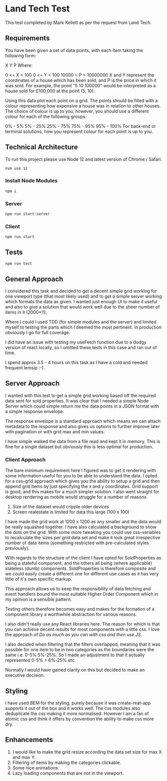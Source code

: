 # Land Tech Test

This test completed by Mark Kellett as per the request from Land Tech. 

## Requirements

You have been given a set of data points, with each item taking the following form:

X Y P
Where:

0 <= X < 100
0 <= Y < 100
10000 < P < 10000000
X and Y represent the coordinates of a house which has been sold, and P is the price in which it was sold. For example, the point "5 10 100000" would be interpreted as a house sold for £100,000 at the point (5, 10).

Using this data plot each point on a grid. The points should be filled with a colour representing how expensive a house was in relation to other houses. The choice of colour is up to you, however, you should use a different colour for each of the following groups:

0% - 5%
5% - 25%
25% - 75%
75% - 95%
95% - 100%
For back-end or terminal solutions, how you represent colour for each point is up to you.


## Technical Architecture

To run this project please use Node 12 and latest version of Chrome / Safari.

```
nvm use 12
```

### Install Node Modules

```
npm i
```

### Server

```
npm run start:server
```

### Client

```
npm run start
```

## Tests

```
npm run test
```

## General Approach

I considered this task and decided to get a decent simple grid working for one viewport type (that most likely used) and to get a simple server working which formats the data as given. I wanted just enough UI to make it useful and also to give a solution that would work well due to the sheer number of items in it (2000+!!). 

Where I could I used TDD (for simple modules and the server) and limited myself to testing the parts which I deemed the most pertinent. In production obviously I go for full coverage. 

I did have an issue with testing my useFetch function due to a dodgy version of react locally, so I omitted these tests in this case and ran out of time. 

I spend approx 3.5 - 4 hours on this task as I have a cold and needed frequent lemsip :-).

## Server Approach

I wanted with this test to get a simple grid working based off the required data sent for sold properties. It was clear that I needed a simple Node Server which could simple return me the data points in a JSON format with a simple response envelope. 

The response envelope is a standard approach which means we can attach metadata to the response and also gives us options to further improve later with pagination or with grid max and min values. 

I have simple walked the data from a file read and kept it in memory. This is fine for a single dataset but obviously this is less optimal for production.

### Client Approach

The bare minimum requirement here I figured was to get it rendering with some information useful for you to be able to understand the data. I opted for a css-grid approach which gives you the ability to setup a grid and then append grid items by just specifying the x and y coordinates. Grid support is good, and this makes for a much simpler solution. I also went straight for desktop rendering as mobile would struggle for a number of reasons

1. Size of the dataset would cripple older devices
2. Screen realestate is limited for data this large (100 x 100)

I have made the grid work at 1200 x 1200 as any smaller and the data would be really squashed together. I have also calculated a background to show the dots on the grid. With some more tweaking you could use css-variables to recalculate the sizes per grid data set and make it look great irrespective number of data items (something restricted with pre-calculated styles previously). 

With regards to the structure of the client I have opted for SoldProperties as being a stateful component, and the others all being (where applicable) stateless (dumb) components. SoldProperties is therefore composite and we could easily create a different one for different use cases as it has very little of it's own specific markup. 

This approach allows us to keep the responsibility of data fetching and event handlers bound the most suitable Higher Order Component which in my opinion is a sensible pattern.

Testing others therefore becomes easy and makes for the formation of a component library a worthwhile abstraction for various reasons.

I also didn't really use any React libraries here. The reason for which is that you can achieve decent results for most components with a little css. I love the approach of _Do as much as you can with css and then use JS_. 

I also decided when filtering that the filters overlapped, meaning that it was possible for one item to be in two categories as the boundaries were the same i.e. 0-5% 5%-25%. So I made an adjustment to that it actually represented 0-5% > 6%-25% etc. 

Normally I would have gained clarity on this but decided to make an executive decision. 

## Styling

I have used BEM for the styling, purely because it was create-reat-app supports it out of the box and it works well. The css modules also deduplicate the css making it more normalised. However I am a fan of atomic css and think it offers by convention the ability to make css more dry. 

## Enhancements

1. I would like to make the grid resize according the data set size for max X and max Y. 
2. Filtering of items by making the categories clickable. 
3. Some nice animations.
4. Lazy loading components that are not in the viewport. 
